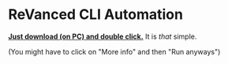 # ReVanced CLI Automation


[**Just download (on PC) and double click.**](https://github.com/taku-nm/auto-cli/releases/download/v1.36/auto-cli-v1.36.bat) It is *that* simple.


(You might have to click on "More info" and then "Run anyways")

